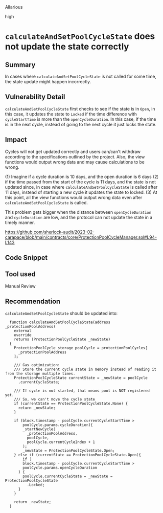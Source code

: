 Allarious

high

# `calculateAndSetPoolCycleState` does not update the state correctly

## Summary
In cases where `calculateAndSetPoolCycleState` is not called for some time, the state update might happen incorrectly.

## Vulnerability Detail
`calculateAndSetPoolCycleState` first checks to see if the state is in `Open`, in this case, it updates the state to `Locked` if the time difference with `cycleStartTime` is more than the `openCycleDuration`. In this case, if the time is in the next cycle, instead of going to the next cycle it just locks the state.

## Impact
Cycles will not get updated correctly and users can/can't withdraw according to the specifications outlined by the project. Also, the view functions would output wrong data and may cause calculations to be wrong.

(1) Imagine if a cycle duration is 10 days, and the open duration is 6 days
(2) if the time passed from the start of the cycle is 11 days, and the state is not updated since, in case where `calculateAndSetPoolCycleState` is called after 11 days, instead of starting a new cycle it updates the state to locked.
(3) At this point, all the view functions would output wrong data even after `calculateAndSetPoolCycleState` is called.

This problem gets bigger when the distance between `openCycleDuration` and `cycleDuration` are low, and the protocol can not update the state in a timely manner.

https://github.com/sherlock-audit/2023-02-carapace/blob/main/contracts/core/ProtectionPoolCycleManager.sol#L94-L143

## Code Snippet

## Tool used

Manual Review

## Recommendation
`calculateAndSetPoolCycleState` should be updated into:
```solidity
  function calculateAndSetPoolCycleState(address _protectionPoolAddress)
    external
    override
    returns (ProtectionPoolCycleState _newState)
  {
    ProtectionPoolCycle storage poolCycle = protectionPoolCycles[
      _protectionPoolAddress
    ];

    /// Gas optimization:
    /// Store the current cycle state in memory instead of reading it from the storage multiple times.
    ProtectionPoolCycleState currentState = _newState = poolCycle
      .currentCycleState;

    /// If cycle is not started, that means pool is NOT registered yet.
    /// So, we can't move the cycle state
    if (currentState == ProtectionPoolCycleState.None) {
      return _newState;
    }

    if (block.timestamp - poolCycle.currentCycleStartTime > 
        poolCycle.params.cycleDuration){
        _startNewCycle(
          _protectionPoolAddress,
          poolCycle,
          poolCycle.currentCycleIndex + 1
        );
        _newState = ProtectionPoolCycleState.Open;
    } else if (currentState == ProtectionPoolCycleState.Open){
        if (
        block.timestamp - poolCycle.currentCycleStartTime >
        poolCycle.params.openCycleDuration
      ) {
        poolCycle.currentCycleState = _newState = ProtectionPoolCycleState
          .Locked;
      }
    }

    return _newState;
  }
```
